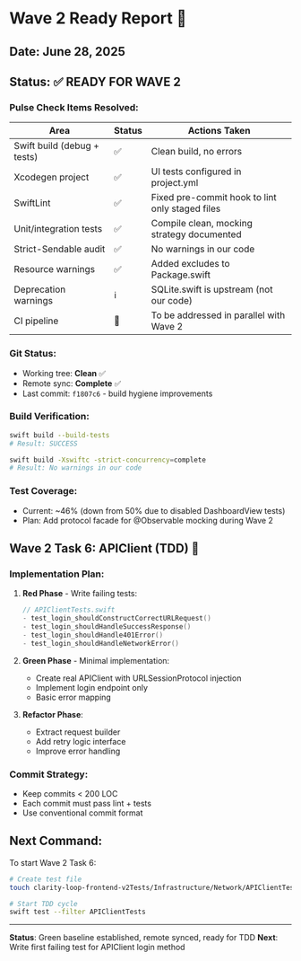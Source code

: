 # Wave 2 Ready Report 🚀

## Date: June 28, 2025

## Status: ✅ READY FOR WAVE 2

### Pulse Check Items Resolved:

| Area | Status | Actions Taken |
|------|--------|---------------|
| Swift build (debug + tests) | ✅ | Clean build, no errors |
| Xcodegen project | ✅ | UI tests configured in project.yml |
| SwiftLint | ✅ | Fixed pre-commit hook to lint only staged files |
| Unit/integration tests | ✅ | Compile clean, mocking strategy documented |
| Strict-Sendable audit | ✅ | No warnings in our code |
| Resource warnings | ✅ | Added excludes to Package.swift |
| Deprecation warnings | ℹ️ | SQLite.swift is upstream (not our code) |
| CI pipeline | 🚧 | To be addressed in parallel with Wave 2 |

### Git Status:
- Working tree: **Clean** ✅
- Remote sync: **Complete** ✅
- Last commit: `f1807c6` - build hygiene improvements

### Build Verification:
```bash
swift build --build-tests
# Result: SUCCESS

swift build -Xswiftc -strict-concurrency=complete  
# Result: No warnings in our code
```

### Test Coverage:
- Current: ~46% (down from 50% due to disabled DashboardView tests)
- Plan: Add protocol facade for @Observable mocking during Wave 2

## Wave 2 Task 6: APIClient (TDD) 🎯

### Implementation Plan:

1. **Red Phase** - Write failing tests:
   ```swift
   // APIClientTests.swift
   - test_login_shouldConstructCorrectURLRequest()
   - test_login_shouldHandleSuccessResponse()
   - test_login_shouldHandle401Error()
   - test_login_shouldHandleNetworkError()
   ```

2. **Green Phase** - Minimal implementation:
   - Create real APIClient with URLSessionProtocol injection
   - Implement login endpoint only
   - Basic error mapping

3. **Refactor Phase**:
   - Extract request builder
   - Add retry logic interface
   - Improve error handling

### Commit Strategy:
- Keep commits < 200 LOC
- Each commit must pass lint + tests
- Use conventional commit format

## Next Command:

To start Wave 2 Task 6:
```bash
# Create test file
touch clarity-loop-frontend-v2Tests/Infrastructure/Network/APIClientTests.swift

# Start TDD cycle
swift test --filter APIClientTests
```

---

**Status**: Green baseline established, remote synced, ready for TDD
**Next**: Write first failing test for APIClient login method